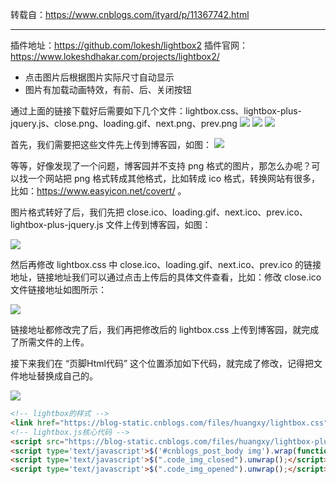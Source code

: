 
转载自：https://www.cnblogs.com/ityard/p/11367742.html

---

插件地址：https://github.com/lokesh/lightbox2
插件官网：https://www.lokeshdhakar.com/projects/lightbox2/

- 点击图片后根据图片实际尺寸自动显示
- 图片有加载动画特效，有前、后、关闭按钮

通过上面的链接下载好后需要如下几个文件：lightbox.css、lightbox-plus-jquery.js、close.png、loading.gif、next.png、prev.png
![](https://img2018.cnblogs.com/blog/1446249/202001/1446249-20200108065916981-1164947203.png)
![](https://img2018.cnblogs.com/blog/1446249/202001/1446249-20200108065926418-2040959936.png)
![](https://img2018.cnblogs.com/blog/1446249/202001/1446249-20200108065933149-2066308767.png)
 
首先，我们需要把这些文件先上传到博客园，如图：
![](https://img2018.cnblogs.com/blog/1446249/202001/1446249-20200108065944714-1431812593.png)

等等，好像发现了一个问题，博客园并不支持 png 格式的图片，那怎么办呢？可以找一个网站把 png 格式转成其他格式，比如转成 ico 格式，转换网站有很多，比如：https://www.easyicon.net/covert/ 。

图片格式转好了后，我们先把 close.ico、loading.gif、next.ico、prev.ico、lightbox-plus-jquery.js 文件上传到博客园，如图：

![](https://img2018.cnblogs.com/blog/1446249/202001/1446249-20200108070006875-984430808.png)

然后再修改 lightbox.css 中 close.ico、loading.gif、next.ico、prev.ico 的链接地址，链接地址我们可以通过点击上传后的具体文件查看，比如：修改 close.ico 文件链接地址如图所示：

![](https://img2018.cnblogs.com/blog/1446249/202001/1446249-20200108070018499-1819304646.png)


 链接地址都修改完了后，我们再把修改后的 lightbox.css 上传到博客园，就完成了所需文件的上传。

接下来我们在 “页脚Html代码” 这个位置添加如下代码，就完成了修改，记得把文件地址替换成自己的。


![](https://img2018.cnblogs.com/blog/1446249/202001/1446249-20200108070035584-249444598.png)

```html
<!-- lightbox的样式 -->
<link href="https://blog-static.cnblogs.com/files/huangxy/lightbox.css" rel="stylesheet">
<!-- lightbox.js核心代码 -->
<script src="https://blog-static.cnblogs.com/files/huangxy/lightbox-plus-jquery.js"></script>
<script type='text/javascript'>$('#cnblogs_post_body img').wrap(function(){return "<a href='"+$(this).attr("src")+"' data-lightbox='example-set'></a>"});</script>
<script type='text/javascript'>$(".code_img_closed").unwrap();</script>
<script type='text/javascript'>$(".code_img_opened").unwrap();</script>
```